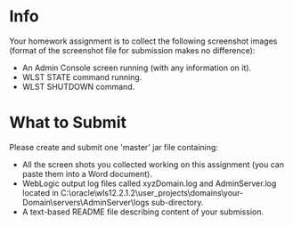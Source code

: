 # Info

Your homework assignment is to collect the following screenshot images (format of the screenshot file for submission makes no difference):

* An Admin Console screen running (with any information on it).
* WLST STATE command running.
* WLST SHUTDOWN command.

# What to Submit

Please create and submit one 'master' jar file containing:

* All the screen shots you collected working on this assignment (you can paste them into a Word document).
* WebLogic output log files called xyzDomain.log and AdminServer.log located in C:\oracle\wls12.2.1.2\user_projects\domains\your-Domain\servers\AdminServer\logs sub-directory.
* A text-based README file describing content of your submission.